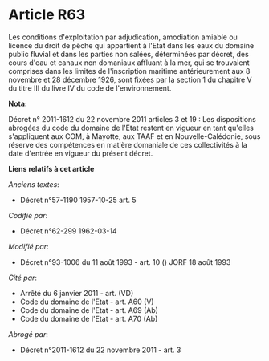 # Article R63

Les conditions d'exploitation par adjudication, amodiation amiable ou licence du droit de pêche qui appartient à l'Etat dans
les eaux du domaine public fluvial et dans les parties non salées, déterminées par décret, des cours d'eau et canaux non
domaniaux affluant à la mer, qui se trouvaient comprises dans les limites de l'inscription maritime antérieurement aux 8
novembre et 28 décembre 1926, sont fixées par la section 1 du chapitre V du titre III du livre IV du code de l'environnement.

**Nota:**

Décret n° 2011-1612 du 22 novembre 2011 articles 3 et 19 : Les dispositions abrogées du code du domaine de l'Etat restent en
vigueur en tant qu'elles s'appliquent aux COM, à Mayotte, aux TAAF et en Nouvelle-Calédonie, sous réserve des compétences en
matière domaniale de ces collectivités à la date d'entrée en vigueur du présent décret.

**Liens relatifs à cet article**

_Anciens textes_:

  - Décret n°57-1190 1957-10-25 art. 5

_Codifié par_:

  - Décret n°62-299 1962-03-14

_Modifié par_:

  - Décret n°93-1006 du 11 août 1993 - art. 10 () JORF 18 août 1993

_Cité par_:

  - Arrêté du 6 janvier 2011 - art. (VD)
  - Code du domaine de l'Etat - art. A60 (V)
  - Code du domaine de l'Etat - art. A69 (Ab)
  - Code du domaine de l'Etat - art. A70 (Ab)

_Abrogé par_:

  - Décret n°2011-1612 du 22 novembre 2011 - art. 3
